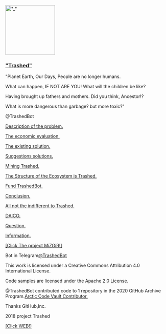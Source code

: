 <html>
 <head>
  <meta charset="utf-8">
   </head>
 <body>
  <p><img src="http://trashedbot.github.io/images/TRASH.png" alt="*_*"
          width="155" height="155"></p>
 </body>
</html>
<html>
<body>
<h3><a href="http://trashedbot.github.io">"Trashed"</a></h3>
<p>"Planet Earth, Our Days, People are no longer humans.</p>
<p>What can happen, IF NOT ARE YOU! What will the children be like?</p>
<p>Having brought up fathers and mothers. Did you think, Ancestor!?</p>
<p>What is more dangerous than garbage? but more toxic?"</p>
<p>@TrashedBot</p>
</body>
</html>
<html>
<body>
<p><a href="my-project/1.Description of the problem/Description of the problem.html">Description of the problem.</a></p>
<p><a href="my-project/2.The economic evaluation/The economic evaluation.html">The economic evaluation.</a></p>
<p><a href="my-project/3.The existing solution/The existing solution.html">The existing solution.</a></p>
<p><a href="my-project/4.Suggestions solutions/Suggestions solutions.html">Suggestions solutions.</a></p>
<p><a href="my-project/5.Mining Trashed/Mining Trashed.html">Mining Trashed.</a></p>
<p><a href="my-project/6.The Structure of the Ecosystem is Trashed/The Structure of the Ecosystem is Trashed.html">The Structure of the Ecosystem is Trashed.</a></p>
<p><a href="my-project/7.Fund TrashedBot/Fund TrashedBot.html">Fund TrashedBot.</a></p>
<p><a href="my-project/8.Conclusion/Conclusion.html">Conclusion.</a></p>
<p><a href="my-project/9.All not the indifferent to Trashed/All not the indifferent to Trashed.html">All not the indifferent to Trashed.</a></p>
<p><a href="my-project/10.DAICO/DAICO.html">DAICO.</a></p>
<p><a href="my-project/11.Question/Question.html">Question.</a></p>
<p><a href="my-project/12.Information/Information.html">Information.</a></p>
</body>
</html>
<p><a href="http://trashedbot.github.io/MiZGiR">[Click The project MiZGiR!]</a></p>
<p>Bot in Telegram<a href="https://t.me/TrashedBot">@TrashedBot</a></p>
<p>This work is licensed under a Creative Commons Attribution 4.0 International License.</p>
<p>Code samples are licensed under the Apache 2.0 License.</p>
<p>@TrashedBot contributed code to 1 repository in the 2020 GitHub Archive Program.<a href="https://archiveprogram.github.com/">Arctic Code Vault Contributor.</a></p>
<p>Thanks GitHub,Inc.</p>
<p>2018 project Trashed</p>
<p><a href="http://trashed.pw">[Click WEB!]</a></p>

